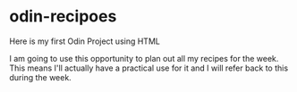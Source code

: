 # odin-recipoes
Here is my first Odin Project using HTML

I am going to use this opportunity to plan out all my recipes for the week. This means I'll actually have a practical use for it and I will refer back to this during the week.

